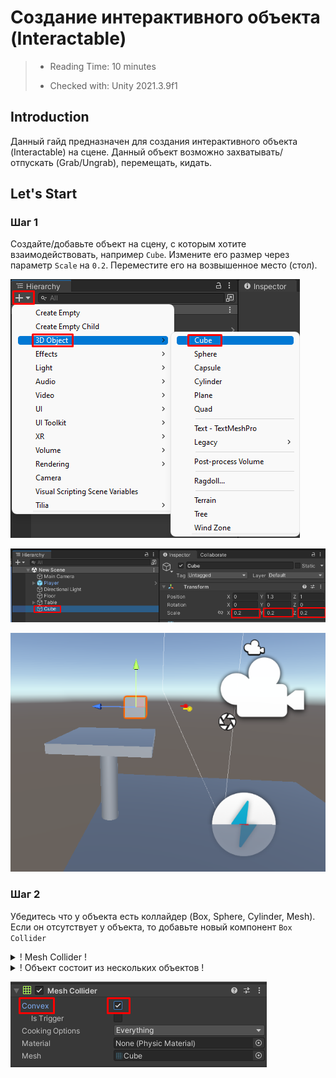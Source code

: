 # Создание интерактивного объекта (Interactable)

> * Reading Time: 10 minutes
>
> * Checked with: Unity 2021.3.9f1

## Introduction

Данный гайд предназначен для создания интерактивного объекта (Interactable) на сцене. Данный объект возможно захватывать/отпускать (Grab/Ungrab), перемещать, кидать. 

## Let's Start

### Шаг 1

Создайте/добавьте объект на сцену, с которым хотите взаимодействовать, например `Cube`. Измените его размер через параметр `Scale` на `0.2`. Переместите его на возвышенное место (стол).

![Step 1](assets/images/_01_CreateCube.png)

![Step 1](assets/images/_01_ScaleCubee.png)

![Step 1](assets/images/_01_MoveCube.png)

### Шаг 2

Убедитесь что у объекта есть коллайдер (Box, Sphere, Cylinder, Mesh). 
Если он отсутствует у объекта, то добавьте новый компонент `Box Collider`

<details>
  <summary>! Mesh Collider !</summary>
  Если у объекта имеется `Mesh Collider`, то убедитесь, что активен параметр `Convex`.
  
![Step 1](assets/images/_01_Mesh.png)
</details>
<details>
  <summary>! Объект состоит из нескольких объектов !</summary>
  Если у объекта имеются дочерние объекты, то нужно добавить на каждый объект с компонентом `Mesh Renderer` компонент `Mesh Collider`.
  
![Step 1](assets/images/_01_.png)
</details>

![Step 1](assets/images/_01_Mesh.png)